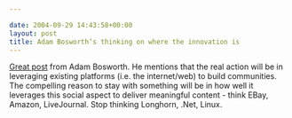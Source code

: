 ```yaml
---

date: 2004-09-29 14:43:58+00:00
layout: post
title: Adam Bosworth’s thinking on where the innovation is
---
```


[Great post](http://www.adambosworth.net/archives/000026.html) from Adam Bosworth.  He mentions that the real action will be in leveraging existing platforms (i.e. the internet/web) to build communities.  The compelling reason to stay with something will be in how well it leverages this social aspect to deliver meaningful content - think EBay, Amazon, LiveJournal.  Stop thinking Longhorn, .Net, Linux.
